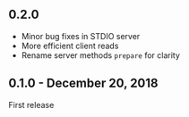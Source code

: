 ## 0.2.0
- Minor bug fixes in STDIO server
- More efficient client reads
- Rename server methods `prepare` for clarity

## 0.1.0 - December 20, 2018
First release
